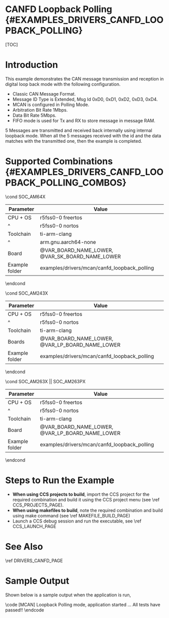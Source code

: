 # CANFD Loopback Polling {#EXAMPLES_DRIVERS_CANFD_LOOPBACK_POLLING}

[TOC]

# Introduction

This example demonstrates the CAN message transmission and reception in
digital loop back mode with the following configuration.

- Classic CAN Message Format.
- Message ID Type is Extended, Msg Id 0xD0, 0xD1, 0xD2, 0xD3, 0xD4.
- MCAN is configured in Polling Mode.
- Arbitration Bit Rate 1Mbps.
- Data Bit Rate 5Mbps.
- FIFO mode is used for Tx and RX to store message in message RAM.

5 Messages are transmitted and received back internally using internal loopback
mode. When all the 5 messages received with the id and the data matches
with the transmitted one, then the example is completed.

# Supported Combinations {#EXAMPLES_DRIVERS_CANFD_LOOPBACK_POLLING_COMBOS}

\cond SOC_AM64X

 Parameter      | Value
 ---------------|-----------
 CPU + OS       | r5fss0-0 freertos
 ^              | r5fss0-0 nortos
 Toolchain      | ti-arm-clang
 ^              | arm.gnu.aarch64-none
 Board          | @VAR_BOARD_NAME_LOWER, @VAR_SK_BOARD_NAME_LOWER
 Example folder | examples/drivers/mcan/canfd_loopback_polling

\endcond

\cond SOC_AM243X

 Parameter      | Value
 ---------------|-----------
 CPU + OS       | r5fss0-0 freertos
 ^              | r5fss0-0 nortos
 Toolchain      | ti-arm-clang
 Boards         | @VAR_BOARD_NAME_LOWER, @VAR_LP_BOARD_NAME_LOWER
 Example folder | examples/drivers/mcan/canfd_loopback_polling

\endcond

\cond SOC_AM263X || SOC_AM263PX

 Parameter      | Value
 ---------------|-----------
 CPU + OS       | r5fss0-0 freertos
 ^              | r5fss0-0 nortos
 Toolchain      | ti-arm-clang
 Board          | @VAR_BOARD_NAME_LOWER, @VAR_LP_BOARD_NAME_LOWER
 Example folder | examples/drivers/mcan/canfd_loopback_polling

\endcond

# Steps to Run the Example

- **When using CCS projects to build**, import the CCS project for the required combination
  and build it using the CCS project menu (see \ref CCS_PROJECTS_PAGE).
- **When using makefiles to build**, note the required combination and build using
  make command (see \ref MAKEFILE_BUILD_PAGE)
- Launch a CCS debug session and run the executable, see \ref CCS_LAUNCH_PAGE

# See Also

\ref DRIVERS_CANFD_PAGE

# Sample Output

Shown below is a sample output when the application is run,

\code
[MCAN] Loopback Polling mode, application started ...
All tests have passed!!
\endcode

